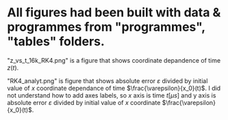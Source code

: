 # All figures had been built with data & programmes from "programmes", "tables" folders.


"z_vs_t_16k_RK4.png" is a figure that shows coordinate depandence of time $z(t)$.


"RK4_analyt.png" is figure that shows absolute error $\varepsilon$ divided by initial value of $x$ coordinate dependance of time $\frac{\varepsilon}{x_0}(t)$. I did not understand how to add axes labels, so $x$ axis is time $t[\mu s]$ and y axis is absolute error $\varepsilon$ divided by initial value of $x$ coordinate $\frac{\varepsilon}{x_0}(t)$.
